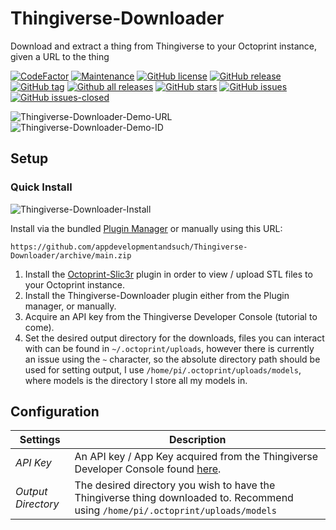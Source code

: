 # Thingiverse-Downloader

Download and extract a thing from Thingiverse to your Octoprint instance, given a URL to the thing

[![CodeFactor](https://www.codefactor.io/repository/github/appdevelopmentandsuch/thingiverse-downloader/badge)](https://www.codefactor.io/repository/github/appdevelopmentandsuch/thingiverse-downloader)
[![Maintenance](https://img.shields.io/badge/Maintained%3F-yes-green.svg)](https://GitHub.com/appdevelopmentandsuch/Thingiverse-Downloader/graphs/commit-activity)
[![GitHub license](https://img.shields.io/github/license/appdevelopmentandsuch/Thingiverse-Downloader.svg)](https://github.com/appdevelopmentandsuch/Thingiverse-Downloader/blob/master/LICENSE)
[![GitHub release](https://img.shields.io/github/release/appdevelopmentandsuch/Thingiverse-Downloader.svg)](https://GitHub.com/appdevelopmentandsuch/Thingiverse-Downloader/releases/)
[![GitHub tag](https://img.shields.io/github/tag/appdevelopmentandsuch/Thingiverse-Downloader.svg)](https://GitHub.com/appdevelopmentandsuch/Thingiverse-Downloader/tags/)
[![Github all releases](https://img.shields.io/github/downloads/appdevelopmentandsuch/Thingiverse-Downloader/total.svg)](https://GitHub.com/appdevelopmentandsuch/Thingiverse-Downloader/releases/)
[![GitHub stars](https://img.shields.io/github/stars/appdevelopmentandsuch/Thingiverse-Downloader.svg?style=social&label=Star&maxAge=2592000)](https://GitHub.com/appdevelopmentandsuch/Thingiverse-Downloader/stargazers/)
[![GitHub issues](https://img.shields.io/github/issues/appdevelopmentandsuch/Thingiverse-Downloader.svg)](https://GitHub.com/appdevelopmentandsuch/Thingiverse-Downloader/issues/)
[![GitHub issues-closed](https://img.shields.io/github/issues-closed/appdevelopmentandsuch/Thingiverse-Downloader.svg)](https://GitHub.com/appdevelopmentandsuch/Thingiverse-Downloader/issues?q=is%3Aissue+is%3Aclosed)

![Thingiverse-Downloader-Demo-URL](https://user-images.githubusercontent.com/22528729/132139046-1b1b4dc5-dfb8-4084-bb2d-1d3c27e53bb4.gif)
![Thingiverse-Downloader-Demo-ID](https://user-images.githubusercontent.com/22528729/132139044-446589ee-4ab9-4962-ac1d-04c991062782.gif)

## Setup

### Quick Install

![Thingiverse-Downloader-Install](https://user-images.githubusercontent.com/22528729/131595461-adb80ed1-4f57-4f24-ade5-fa84749ae93a.gif)

Install via the bundled [Plugin Manager](https://docs.octoprint.org/en/master/bundledplugins/pluginmanager.html)
or manually using this URL:

    https://github.com/appdevelopmentandsuch/Thingiverse-Downloader/archive/main.zip

1. Install the [Octoprint-Slic3r](https://plugins.octoprint.org/plugins/slic3r/) plugin in order to view / upload STL files to your Octoprint instance.
2. Install the Thingiverse-Downloader plugin either from the Plugin manager, or manually.
3. Acquire an API key from the Thingiverse Developer Console (tutorial to come).
4. Set the desired output directory for the downloads, files you can interact with can be found in `~/.octoprint/uploads`, however there is currently an issue using the `~` character, so the absolute directory path should be used for setting output, I use `/home/pi/.octoprint/uploads/models`, where models is the directory I store all my models in.

## Configuration

| Settings           | Description                                                                                                                      |
| ------------------ | -------------------------------------------------------------------------------------------------------------------------------- |
| _API Key_          | An API key / App Key acquired from the Thingiverse Developer Console found [here](https://www.thingiverse.com/developers).       |
| _Output Directory_ | The desired directory you wish to have the Thingiverse thing downloaded to. Recommend using `/home/pi/.octoprint/uploads/models` |
